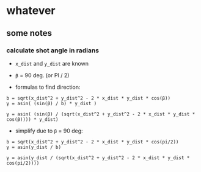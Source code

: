 # whatever

## some notes

### calculate shot angle in radians

- `x_dist` and `y_dist` are known
- `β` = 90 deg. (or PI / 2)

- formulas to find direction:

```
b = sqrt(x_dist^2 + y_dist^2 - 2 * x_dist * y_dist * cos(β))
γ = asin( (sin(β) / b) * y_dist )
```

```
γ = asin( (sin(β) / (sqrt(x_dist^2 + y_dist^2 - 2 * x_dist * y_dist * cos(β)))) * y_dist)
```

- simplify due to `β` = 90 deg:

```
b = sqrt(x_dist^2 + y_dist^2 - 2 * x_dist * y_dist * cos(pi/2))
γ = asin(y_dist / b)
```

```
γ = asin(y_dist / (sqrt(x_dist^2 + y_dist^2 - 2 * x_dist * y_dist * cos(pi/2))))
```
